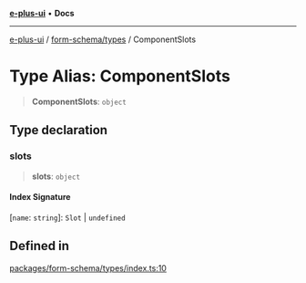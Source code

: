 [**e-plus-ui**](../../../README.md) • **Docs**

***

[e-plus-ui](../../../modules.md) / [form-schema/types](../README.md) / ComponentSlots

# Type Alias: ComponentSlots

> **ComponentSlots**: `object`

## Type declaration

### slots

> **slots**: `object`

#### Index Signature

 \[`name`: `string`\]: `Slot` \| `undefined`

## Defined in

[packages/form-schema/types/index.ts:10](https://github.com/c-eqian/e-plus-ui/blob/9afe3efca84f90347511649ce68bd1a732377c38/packages/form-schema/types/index.ts#L10)

